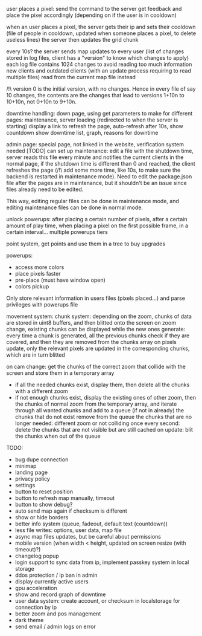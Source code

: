 user places a pixel: send the command to the server
get feedback and place the pixel accordingly (depending on if the user is in cooldown)

when an user places a pixel, the server gets their ip and sets their cooldown (file of people in cooldown, updated when someone places a pixel, to delete useless lines)
the server then updates the grid chunk

every 10s? the server sends map updates to every user (list of changes stored in log files, client has a "version" to know which changes to apply)
each log file contains 1024 changes to avoid reading too much information
new clients and outdated clients (with an update process requiring to read multiple files) read from the current map file instead

/!\ version 0 is the initial version, with no changes. Hence in every file of say 10 changes, the contents are the changes that lead to versions 1+10n to 10+10n, not 0+10n to 9+10n.

downtime handling:
down page, using get parameters to make for different pages: maintenance, server loading (redirected to when the server is starting)
display a link to refresh the page, auto-refresh after 10s, show countdown
show downtime list, graph, reasons for downtime

admin page:
special page, not linked in the website, verification system needed [TODO]
can set up maintenance: edit a file with the shutdown time, server reads this file every minute and notifies the current clients
in the normal page, if the shutdown time is different than 0 and reached, the client refreshes the page (/!\ add some more time, like 10s, to make sure the backend is restarted in maintenance mode).
Need to edit the package.json file after the pages are in maintenance, but it shouldn't be an issue since files already need to be edited.

This way, editing regular files can be done in maintenance mode, and editing maintenance files can be done in normal mode.

unlock powerups:
after placing a certain number of pixels, after a certain amount of play time, when placing a pixel on the first possible frame, in a certain interval...
multiple powerups tiers

point system, get points and use them in a tree to buy upgrades

powerups:
- access more colors
- place pixels faster
- pre-place (must have window open)
- colors pickup

Only store relevant information in users files (pixels placed...) and parse privileges with powerups file

movement system:
chunk system: depending on the zoom, chunks of data are stored in uint8 buffers, and then blitted onto the screen
on zoom change, existing chunks can be displayed while the new ones generate: every time a chunk is generated, all the previous chunks check if they are covered, and then they are removed from the chunks array
on pixels update, only the relevant pixels are updated in the corresponding chunks, which are in turn blitted

on cam change: get the chunks of the correct zoom that collide with the screen and store them in a temporary array
- if all the needed chunks exist, display them, then delete all the chunks with a different zoom
- if not enough chunks exist, display the existing ones of other zoom, then the chunks of normal zoom from the temporary array, and iterate through all wanted chunks and add to a queue (if not in already) the chunks that do not exist
remove from the queue the chunks that are no longer needed: different zoom or not colliding
once every second: delete the chunks that are not visible but are still cached
on update: blit the chunks when out of the queue

TODO:
- bug dupe connection
- minimap
- landing page
- privacy policy
- settings
- button to reset position
- button to refresh map manually, timeout
- button to show debug?
- auto send map again if checksum is different
- show or hide borders
- better info system (queue, fadeout, default text (countdown))
- less file writes: options, user data, map file
- async map files updates, but be careful about permissions
- mobile version (when width < height, updated on screen resize (with timeout)?)
- changelog popup
- login support to sync data from ip, implement passkey system in local storage
- ddos protection / ip ban in admin
- display currently active users
- gpu acceleration
- show and record graph of downtime
- user data system: create account, or checksum in localstorage for connection by ip
- better zoom and pos management
- dark theme
- send email / admin logs on error

